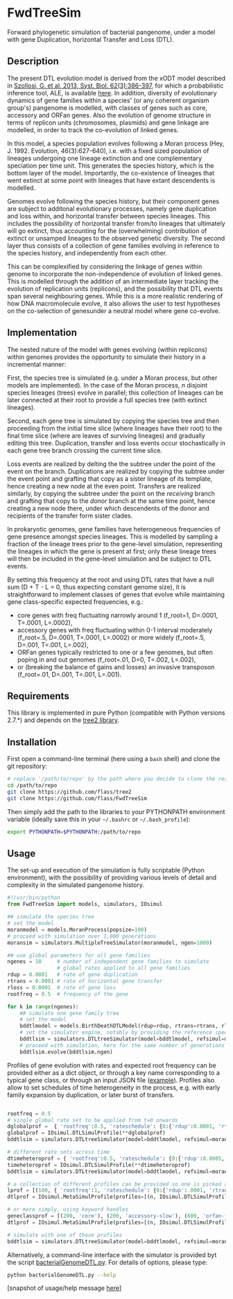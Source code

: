 # FwdTreeSim

Forward phylogenetic simulation of bacterial pangenome, under a model with gene Duplication, horizontal Transfer and Loss (DTL). 

Description
-----------

The present DTL evolution model is derived from the xODT model described in [Szollosi, G. et al. 2013, Syst. Biol. 62(3):386-397](http://sysbio.oxfordjournals.org/content/62/3/386), for which a probabilistic inference tool, ALE, is available [here](https://github.com/ssolo/ALE).
In addition, diversity of evolutionary dynamics of gene families within a species' (or any coherent organism group's) pangenome is modelled, with classes of genes such as core, accessory and ORFan genes. Also the evolution of genome structure in terms of replicon units (chromosomes, plasmids) and gene linkage are modelled, in order to track the co-evolution of linked genes.

In this model, a species population evolves following a Moran process (Hey, J. 1992. Evolution, 46(3):627-640), i.e. with a fixed sized population of lineages undergoing one lineage extinction and one complementary speciation per time unit. This generates the species history, which is the bottom layer of the model. Importantly, the co-existence of lineages that went extinct at some point with lineages that have extant descendents is modelled.

Genomes evolve following the species history, but their component genes are subject to additonal evolutionary processes, namely gene duplication and loss within, and horizontal transfer between species lineages. This includes the possibility of horizontal transfer from/to lineages that ultimately will go extinct, thus accounting for the (overwhelming) contribution of extinct or unsamped lineages to the observed genetic diversity.
The second layer thus consists of a collection of gene families evolving in reference to the species history, and independently from each other.

This can be complexified by considering the linkage of genes within genome to incorporate the non-independence of evolution of linked genes. This is modelled through the addition of an intermediate layer tracking the evolution of replication units (replicons), and the possibility that DTL events span several neighbouring genes. While this is a more realistic rendering of how DNA macromolecule evolve, it also allows the user to test hypotheses on the co-selection of genesunder a neutral model where gene co-evolve.

Implementation
--------------

The nested nature of the model with genes evolving (within replicons) within genomes provides the opportunity to simulate their history in a incremental manner:

First, the species tree is simulated (e.g. under a Moran process, but other models are implemented). In the case of the Moran process, *n* disjoint species lineages (trees) evolve in parallel; this collection of lineages can be later connected at their root to provide a full species tree (with extinct lineages).

Second, each gene tree is simulated by copying the species tree and then proceeding from the initial time slice (where lineages have their root) to the final time slice (where are leaves of surviving lineages) and gradually editing this tree. Duplication, transfer and loss events occur stochastically in each gene tree branch crossing the current time slice.

Loss events are realized by delting the the subtree under the point of the event on the branch. Duplications are realized by copying the subtree under the event point and grafting that copy as a sister lineage of its template, hence creating a new node at the even point. Transfers are realized similarly, by copying the subtree under the point on the *receiving* branch and grafting that copy to the *donor* branch at the same time point, hence creating a new node there, under which descendents of the donor and recipients of the transfer form sister clades.

In prokaryotic genomes, gene families have heterogeneous frequencies of gene presence amongst species lineages. This is modelled by sampling a fraction of the lineage trees prior to the gene-level simulation, representing the lineages in which the gene is present at first; only these lineage trees will then be included in the gene-level simulation and be subject to DTL events.

By setting this frequency at the root and using DTL rates that have a null sum (D + T - L = 0, thus expecting constant genome size), it is straightforward to implement classes of genes that evolve while maintaining gene class-specific expected frequencies, e.g.:
  * core genes with freq fluctuating narrowly around 1 (f_root=1, D=.0001, T=.0001, L=.0002),
  * accessory genes with freq fluctuating within 0-1 interval moderately (f_root=.5, D=.0001, T=.0001, L=.0002) or more widely (f_root=.5, D=.001, T=.001, L=.002),
  * ORFan genes typically restricted to one or a few genomes, but often poping in and out genomes (f_root=.01, D=0, T=.002, L=.002),
  * or (breaking the balance of gains and losses) an invasive transposon (f_root=.01, D=.001, T=.001, L=.001).

Requirements 
------------

This library is implemented in pure Python (compatible with Python versions 2.7.*) and depends on the [tree2 library](https://github.com/flass/tree2).

Installation
------------

First open a command-line terminal (here using a `bash` shell) and clone the git repository:
```bash
# replace '/path/to/repo' by the path where you decide to clone the respective repositories
cd /path/to/repo
git clone https://github.com/flass/tree2
git clone https://github.com/flass/FwdTreeSim
```
Then simply add the path to the libraries to your PYTHONPATH environment variable (ideally save this in your `~/.bashrc` or `~/.bash_profile`):
```bash
export PYTHONPATH=$PYTHONPATH:/path/to/repo
```

Usage
-----

The set-up and execution of the simulation is fully scriptable (Python environment), with the possibility of providing various levels of detail and complexity in the simulated pangenome history.

```python
#!/usr/bin/python
from FwdTreeSim import models, simulators, IOsimul

## simulate the species tree
# set the model
moranmodel = models.MoranProcess(popsize=100)
# proceed with simulation over 1,000 generations
moransim = simulators.MultipleTreeSimulator(moranmodel, ngen=1000)

## use global parameters for all gene families
ngenes = 10		# number of independent gene families to simulate
				# global rates applied to all gene families
rdup = 0.0001	# rate of gene duplication
rtrans = 0.0001	# rate of horizontal gene transfer
rloss = 0.0001	# rate of gene loss
rootfreq = 0.5	# frequency of the gene

for k in range(ngenes):
	## simulate one gene family tree
	# set the model
	bddtlmodel = models.BirthDeathDTLModel(rdup=rdup, rtrans=rtrans, rloss=rloss, rootfreq=rootfreq)
	# set the simulator engine, notably by providing the reference species history from which many attributes are inherited
	bddtlsim = simulators.DTLtreeSimulator(model=bddtlmodel, refsimul=moransim, noTrigger=True)
	# proceed with simulation, here for the same number of generations as the species tree, as inherited from the species simulation
	bddtlsim.evolve(bddtlsim.ngen)

```

Profiles of gene evolution with rates and expected root frequency can be provided either as a dict object, or through a key name corresponding to a typical gene class, or through an input JSON file ([example](https://github.com/flass/FwdTreeSim/blob/master/examples/DTLprofiles.json)).
Profiles also allow to set schedules of time heterogeneity in the process, e.g. with early family expansion by duplication, or later burst of transfers.
```python

rootfreq = 0.5
# single global rate set to be applied from t=0 onwards
dglobalprof =  { 'rootfreq':0.5, 'rateschedule': {0:{'rdup':0.0001, 'rtrans':0.0001, 'rloss':0.0002}} }
globalprof = IOsimul.DTLSimulProfile(**dglobalprof)
bddtlsim = simulators.DTLtreeSimulator(model=bddtlmodel, refsimul=moransim, profile=globalprof)

# different rate sets across time
dtimeheteroprof = { 'rootfreq':0.5, 'rateschedule': {0:{'rdup':0.0005, 'rtrans':0.0001, 'rloss':0.0002}, 100:{'rdup':0.0001, 'rtrans':0.0001, 'rloss':0.0002}, 900:{'rdup':0.0001, 'rtrans':0.001, 'rloss':0.0002}} }
timeheteroprof = IOsimul.DTLSimulProfile(**dtimeheteroprof)
bddtlsim = simulators.DTLtreeSimulator(model=bddtlmodel, refsimul=moransim, profile=timeheteroprof)

# a collection of different profiles can be provided so one is picked at random (with weights) prior to simulation
lprof = [(100, { 'rootfreq':1, 'rateschedule': {0:{'rdup':.0001, 'rtrans':.0001, 'rloss':.0002}} }), (200, { 'rootfreq':0.5, 'rateschedule': {0:{'rdup':.0001, 'rtrans':.0001, 'rloss':.0002}} })]
dtlprof = IOsimul.MetaSimulProfile(profiles=[(n, IOsimul.DTLSimulProfile(**dprof)) for n, dprof in lprof])

# or more simply, using keyword handles
geneclassprof = [(200, 'core'), (200, 'accessory-slow'), (600, 'orfan-fast')]
dtlprof = IOsimul.MetaSimulProfile(profiles=[(n, IOsimul.DTLSimulProfile(type=t)) for n,t in geneclassprof])

# simulate with one of those profiles
bddtlsim = simulators.DTLtreeSimulator(model=bddtlmodel, refsimul=moransim, profile=dtlprof.sampleprofile(verbose=True))

```

Alternatively, a command-line interface with the simulator is provided byt the script [bacterialGenomeDTL.py](https://github.com/flass/FwdTreeSim/blob/master/scripts/bacterialGenomeDTL.py). 
For details of options, please type:
```sh
python bacterialGenomeDTL.py --help
```
\[snapshot of usage/help message [here](https://github.com/flass/FwdTreeSim/blob/master/scripts/bacterialGenomeDTL.py_help_message.txt)\]
